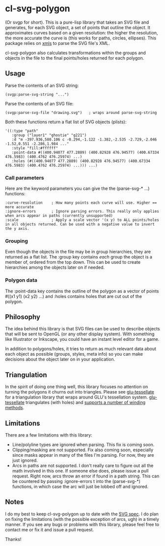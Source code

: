 cl-svg-polygon
==============
(Or svgp for short). This is a pure-lisp library that takes an SVG file and generates, for each SVG object, a
set of points that outline the object. It approximates curves based on a given resolution: the 
higher the resolution, the more accurate the curve is (this works for paths, circles, ellipses).
This package relies on [xmls](http://common-lisp.net/project/xmls/) to parse the SVG file's XML.

cl-svg-polygon also calculates transformations within the groups and objects in the file to the
final points/holes returned for each polygon.

Usage
-----
Parse the contents of an SVG string:
    
    (svgp:parse-svg-string "...")

Parse the contents of an SVG file:

    (svgp:parse-svg-file "drawing.svg")   ; wraps around parse-svg-string

Both these functions return a flat list of SVG objects (plists):

    '((:type "path"
	   :group ("layer1" "ghostie" "g221")
	   :d "m -397.936,580.106 c -0.294,-1.122 -1.382,-2.535 -2.729,-2.046 -1.52,0.551 -2.286,1.984 ..."
	   :style "fill:#ffffff"
	   :point-data #((400.94077 477.2889) (400.82928 476.94577) (400.67334 476.5983) (400.4762 476.25974) ...)
	   :holes (#((400.94077 477.2889) (400.82928 476.94577) (400.67334 476.5983) (400.4762 476.25974) ...))) ...)

### Call parameters
Here are the keyword parameters you can give the the (parse-svg-\* ...) functions:

    :curve-resolution    ; How many points each curve will use. Higher == more accurate
    :ignore-errors       ; Ignore parsing errors. This really only applies when arcs appear in paths (currently unsupported)
    :scale               ; Apply a scale vector '(x y) to ALL points/holes in all objects returned. Can be used with a negative value to invert the y axis.

### Grouping
Even though the objects in the file may be in group hierarchies, they are returned as a flat list.
The :group key contains *each* group the object is a member of, ordered from the top down. This
can be used to create hierarchies among the objects later on if needed.

### Polygon data
The :point-data key contains the outline of the polygon as a vector of points #((x1 y1) (x2 y2) ...)
and :holes contains holes that are cut out of the polygon.

Philosophy
----------
The idea behind this library is that SVG files can be used to describe objects that will be sent
to OpenGL (or any other display system). With something like Illustrator or Inkscape, you could
have an instant level editor for a game.

In addition to polygons/holes, it tries to return as much relevant data about each object as
possible (groups, styles, meta info) so you can make decisions about the object later on in your
application.

Triangulation
-------------
In the spirit of doing one thing well, this library focuses no attention on turning the polygons
it churns out into triangles. Please see [glu-tessellate](http://github.com/orthecreedence/glu-tessellate)
for a triangulation library that wraps around GLU's tessellation system.
[glu-tessellate](http://github.com/orthecreedence/glu-tessellate) triangulates (with holes) and
[supports a number of winding methods](http://www.glprogramming.com/red/chapter11.html).

Limitations
-----------
There are a few limitations with this library:

 - Line/polyline types are ignored when parsing. This fix is coming soon.
 - Clipping/masking are not supported. Fix also coming soon, especially since masks appear in many
 of the files I'm parsing. For now, they are just ignored.
 - Arcs in paths are not supported. I don't really care to figure out all the math involved in this
 one. If someone else does, please issue a pull request. Right now, arcs throw an error if found in
 a path string. This can be countered by passing :ignore-errors t into the (parse-svg-\*) functions,
 in which case the arc will just be lobbed off and ignored.

Notes
-----
I do my best to keep cl-svg-polygon up to date with the [SVG spec](http://www.w3.org/TR/SVG/).
I do plan on fixing the limitations (with the possible exception of arcs, ugh) in a timely
manner. If you see any bugs or problems with this library, please feel free to contact me or
fix it and issue a pull request.

Thanks!
